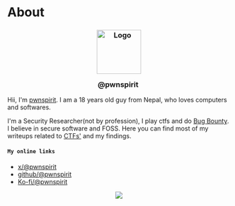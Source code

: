 # About

<h3 align="center">
	<img src="https://avatars.githubusercontent.com/u/211311179?v=4&h=300&w=300&fit=cover&mask=circle&maxage=7d
)" width="100" alt="Logo"/><br/>
@pwnspirit
	<img src="https://raw.githubusercontent.com/catppuccin/catppuccin/main/assets/misc/transparent.png" height="30" width="0px"/>
</h3>

Hii, I'm [pwnspirit](https://github.com/pwnspirit). I am a 18 years old guy from Nepal, who loves computers and softwares. 

I'm a Security Researcher(not by profession), I play ctfs and do [Bug Bounty](https://hackerone.com/pwnspirit). I believe in secure software and FOSS. Here you can find most of my writeups related to [CTFs'](https://ctf.hackthebox.com/user/profile/369283) and my findings. 

#### ``My online links``
* [x/@pwnspirit](https://x.com/pwnspirit)
* [github/@pwnspirit](https://github.com/pwnspirit)
* [Ko-fi/@pwnspirit](https://ko-fi.com/pwnspirit)

<p align="center">
  <img src="https://raw.githubusercontent.com/catppuccin/catppuccin/main/assets/footers/gray0_ctp_on_line.svg?sanitize=true" />
</p>

